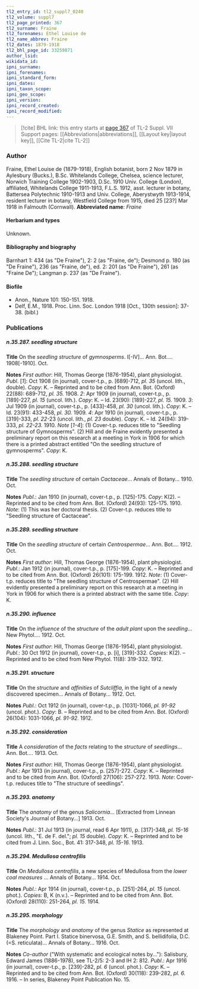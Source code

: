 ```yaml
---
tl2_entry_id: tl2_suppl7_0240
tl2_volume: suppl7
tl2_page_printed: 367
tl2_surname: Fraine
tl2_forenames: Ethel Louise de
tl2_name_abbrev: Fraine
tl2_dates: 1879-1918
tl2_bhl_page_id: 33259871
author_lsid: 
wikidata_id: 
ipni_surname: 
ipni_forenames: 
ipni_standard_form: 
ipni_dates: 
ipni_taxon_scope: 
ipni_geo_scope: 
ipni_version: 
ipni_record_created: 
ipni_record_modified:
---
```


> [!cite] BHL link: this entry starts at [page 367](https://www.biodiversitylibrary.org/page/33259871) of TL-2 Suppl. VII
> Support pages: [[Abbreviations|abbreviations]], [[Layout key|layout key]], [[Cite TL-2|cite TL-2]]

### Author

Fraine, Ethel Louise de (1879-1918), English botanist, born 2 Nov 1879 in Aylesbury (Bucks.), B.Sc. Whitelands College, Chelsea, science lecturer, Norwich Training College 1902-1903, D.Sc. 1910 Univ. College (London), affiliated, Whitelands College 1911-1913, F.L.S. 1912, asst. lecturer in botany, Battersea Polytechnic 1910-1913 and Univ. College, Aberystwyth 1913-1914, resident lecturer in botany, Westfield College from 1915, died 25 \[23?\] Mar 1918 in Falmouth (Cornwall). 
**Abbreviated name**: *Fraine*

#### Herbarium and types

Unknown.

#### Bibliography and biography

Barnhart 1: 434 (as "De Fraine"), 2: 2 (as "Fraine, de"); Desmond p. 180 (as "De Fraine"), 236 (as "Fraine, de"), ed. 2: 201 (as "De Fraine"), 261 (as "Fraine De"); Langman p. 237 (as "De Fraine").

#### Biofile

- Anon., Nature 101: 150-151. 1918.
- Delf, E.M., 1918. Proc. Linn. Soc. London 1918 \[Oct., 130th session\]: 37-38. (bibl.)

### Publications

##### n.35.287. seedling structure

**Title**
On the *seedling structure* of *gymnosperms*. I\[-IV\]... Ann. Bot.... 1908\[-1910\]. Oct.

**Notes**
*First author*: Hill, Thomas George (1876-1954), plant physiologist.
*Publ*. \[*1*\]: Oct 1908 (in journal), cover-t.p., p. \[689\]-712, *pl. 35* (uncol. lith., double). *Copy*: K. – Reprinted and to be cited from Ann. Bot. (Oxford) 22(88): 689-712, *pl. 35.* 1908.
*2*: Apr 1909 (in journal), cover-t.p., p. \[189\]-227, *pl. 15* (uncol. lith.). *Copy*: K. – Id. 23(90): \[189\]-227, *pl. 15.* 1909.
*3*: Jul 1909 (in journal), cover-t.p., p. \[433\]-458, *pl. 30* (uncol. lith.). *Copy*: K. – Id. 23(91): 433-458, *pl. 30.* 1909.
*4*: Apr 1910 (in journal), cover-t.p., p. \[319\]-333, *pl. 22*-23 (uncol. lith., *pl. 23* double).
*Copy*: K. – Id. 24(94): 319-333, *pl. 22-23.* 1910.
*Note* \[*1-4*\]: (1) Cover-t.p. reduces title to "Seedling structure of Gymnosperms". (2) Hill and de Fraine evidently presented a preliminary report on this research at a meeting in York in 1906 for which there is a printed abstract entitled "On the seedling structure of gymnosperms". *Copy*: K.

##### n.35.288. seedling structure

**Title**
The *seedling structure* of certain *Cactaceae*... Annals of Botany... 1910. Oct.

**Notes**
*Publ*.: Jan 1910 (in journal), cover-t.p., p. \[125\]-175. *Copy*: K(2). – Reprinted and to be cited from Ann. Bot. (Oxford) 24(93): 125-175. 1910.
*Note*: (1) This was her doctoral thesis. (2) Cover-t.p. reduces title to "Seedling structure of Cactaceae".

##### n.35.289. seedling structure

**Title**
On the *seedling structure* of certain *Centrospermae*... Ann. Bot.... 1912. Oct.

**Notes**
*First author*: Hill, Thomas George (1876-1954), plant physiologist.
*Publ*.: Jan 1912 (in journal), cover-t.p., p. \[175\]-199. *Copy*: K. – Reprinted and to be cited from Ann. Bot. (Oxford) 26(101): 175-199. 1912.
*Note*: (1) Cover-t.p. reduces title to "The seedling structure of Centrospermae". (2) Hill evidently presented a preliminary report on this research at a meeting in York in 1906 for which there is a printed abstract with the same title. *Copy*: K.

##### n.35.290. influence

**Title**
On the *influence* of the *structure* of the *adult plant* upon the *seedling*... New Phytol.... 1912. Oct.

**Notes**
*First author*: Hill, Thomas George (1876-1954), plant physiologist.
*Publ*.: 30 Oct 1912 (in journal), cover-t.p., p. \[i\], \[319\]-332. *Copies*: K(2). – Reprinted and to be cited from New Phytol. 11(8): 319-332. 1912.

##### n.35.291. structure

**Title**
On the *structure* and *affinities* of *Sutcliffia*, in the light of a newly discovered specimen... Annals of Botany... 1912. Oct.

**Notes**
*Publ*.: Oct 1912 (in journal), cover-t.p., p. \[1031\]-1066, *pl. 91-92* (uncol. phot.). *Copy*: B. – Reprinted and to be cited from Ann. Bot. (Oxford) 26(104): 1031-1066, *pl. 91-92.* 1912.

##### n.35.292. consideration

**Title**
A *consideration* of the *facts* relating to the *structure* of *seedlings*... Ann. Bot.... 1913. Oct.

**Notes**
*First author*: Hill, Thomas George (1876-1954), plant physiologist.
*Publ*.: Apr 1913 (in journal), cover-t.p., p. \[257\]-272. *Copy*: K. – Reprinted and to be cited from Ann. Bot. (Oxford) 27(106): 257-272. 1913.
*Note*: Cover-t.p. reduces title to "The structure of seedlings".

##### n.35.293. anatomy

**Title**
The *anatomy* of the genus *Salicornia*... \[Extracted from Linnean Society's Journal of Botany...\] 1913. Oct.

**Notes**
*Publ*.: 31 Jul 1913 (in journal, read 6 Apr 1911), p. \[317\]-348, *pl. 15-16* (uncol. lith., "E. de F. del."; *pl. 15* double). *Copy*: K. – Reprinted and to be cited from J. Linn. Soc., Bot. 41: 317-348, *pl. 15-16.* 1913.

##### n.35.294. Medullosa centrofilis

**Title**
On *Medullosa centrofilis*, a new species of Medullosa from the *lower coal measures* ... Annals of Botany... 1914. Oct.

**Notes**
*Publ*.: Apr 1914 (in journal), cover-t.p., p. \[251\]-264, *pl. 15* (uncol. phot.). *Copies*: B, K (n.v.). – Reprinted and to be cited from Ann. Bot. (Oxford) 28(110): 251-264, *pl. 15.* 1914.

##### n.35.295. morphology

**Title**
The *morphology* and *anatomy* of the genus *Statice* as represented at Blakeney Point. Part I. Statice binervosa, G.E. Smith, and S. bellidifolia, D.C. (=S. reticulata)... Annals of Botany... 1916. Oct.

**Notes**
*Co-author* ("With systematic and ecological notes by..."): Salisbury, Edward James (1886-1978), see TL-2/5: 2-3 and IH 2: 812.
*Publ*.: Apr 1916 (in journal), cover-t.p., p. \[239\]-282, *pl. 6* (uncol. phot.). *Copy*: K. – Reprinted and to be cited from Ann. Bot. (Oxford) 30(118): 239-282, *pl. 6.* 1916. – In series, Blakeney Point Publication No. 15.

